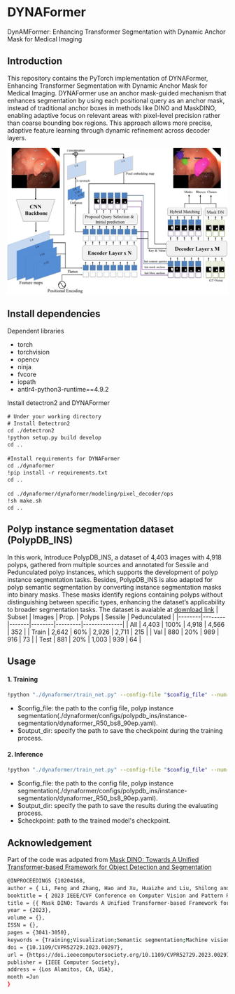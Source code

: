 # DYNAFormer
DynAMFormer: Enhancing Transformer Segmentation with Dynamic Anchor Mask for Medical Imaging

##  Introduction

This repository contains the PyTorch implementation of DYNAFormer, Enhancing Transformer Segmentation with Dynamic Anchor Mask for Medical Imaging.
DYNAFormer use an anchor mask-guided mechanism that enhances segmentation by using each positional query as an anchor mask, instead of traditional anchor boxes in methods like DINO and MaskDINO, enabling adaptive focus on relevant areas with pixel-level precision rather than coarse bounding box regions. This approach allows more precise, adaptive feature learning through dynamic refinement across decoder layers.

![model](figures/DynAMFormer_Overview.jpg)

##  Install dependencies

Dependent libraries
* torch
* torchvision 
* opencv
* ninja
* fvcore
* iopath
* antlr4-python3-runtime==4.9.2

Install detectron2 and DYNAFormer

```bask
# Under your working directory
# Install Detectron2
cd ./detectron2
!python setup.py build develop
cd ..

#Install requirements for DYNAFormer
cd ./dynaformer
!pip install -r requirements.txt
cd ..

cd ./dynaformer/dynaformer/modeling/pixel_decoder/ops
!sh make.sh
cd ..
```

##  Polyp instance segmentation dataset (PolypDB_INS)
In this work, Introduce PolypDB_INS, a dataset of 4,403 images with 4,918 polyps, gathered from multiple sources and annotated for Sessile and Pedunculated polyp instances, which supports the development of polyp instance segmentation tasks. Besides, PolypDB_INS is also adapted for polyp semantic segmentation by converting instance segmentation masks into binary masks. These masks identify regions containing polyps without distinguishing between specific types, enhancing the dataset’s applicability to broader segmentation tasks. The dataset is avaiable at [download link](<https://drive.google.com/file/d/1olTs9hZA4o81vfrYO32oZVuGzvTVNIQ_/view?usp=sharing>)
| Subset | Images | Prop. | Polyps | Sessile | Pedunculated |
|--------|--------|-------|--------|---------|--------------|
| All    | 4,403  | 100%  | 4,918  | 4,566   | 352          |
| Train  | 2,642  | 60%   | 2,926  | 2,711   | 215          |
| Val    | 880    | 20%   | 989    | 916     | 73           |
| Test   | 881    | 20%   | 1,003  | 939     | 64           |


##  Usage

####  1. Training

```bash
!python "./dynaformer/train_net.py" --config-file "$config_file" --num-gpus 1 --resume DATASETS.TRAIN '("polypdb_ins_train",)' DATASETS.TEST '("polypdb_ins_val",)' DATALOADER.NUM_WORKERS 8  SOLVER.IMS_PER_BATCH 8 SOLVER.BASE_LR 0.0001 SOLVER.STEPS "(19800,26400)" SOLVER.MAX_ITER 29700 SOLVER.CHECKPOINT_PERIOD 330 TEST.EVAL_PERIOD 330 TEST.EVAL_START_ITER 0 OUTPUT_DIR "$output_dir"
```
* $config_file: the path to the config file, polyp instance segmentation(./dynaformer/configs/polypdb_ins/instance-segmentation/dynaformer_R50_bs8_90ep.yaml).
* $output_dir: specify the path to save the checkpoint during the training process.

####  2. Inference

```bash
!python "./dynaformer/train_net.py" --config-file "$config_file" --num-gpus 1 --eval-only  DATASETS.TEST '("polypdb_ins_test",)' DATALOADER.NUM_WORKERS 1  SOLVER.IMS_PER_BATCH 1 MODEL.WEIGHTS "$checkpoint" OUTPUT_DIR "$output_dir"
```
* $config_file: the path to the config file, polyp instance segmentation(./dynaformer/configs/polypdb_ins/instance-segmentation/dynaformer_R50_bs8_90ep.yaml).
* $output_dir: specify the path to save the results during the evaluating process.
* $checkpoint: path to the trained model's checkpoint.

##  Acknowledgement

Part of the code was adpated from [Mask DINO: Towards A Unified Transformer-based Framework for Object Detection and Segmentation](<https://github.com/IDEA-Research/MaskDINO>)

```bash
@INPROCEEDINGS {10204168,
author = { Li, Feng and Zhang, Hao and Xu, Huaizhe and Liu, Shilong and Zhang, Lei and Ni, Lionel M. and Shum, Heung-Yeung },
booktitle = { 2023 IEEE/CVF Conference on Computer Vision and Pattern Recognition (CVPR) },
title = {{ Mask DINO: Towards A Unified Transformer-based Framework for Object Detection and Segmentation }},
year = {2023},
volume = {},
ISSN = {},
pages = {3041-3050},
keywords = {Training;Visualization;Semantic segmentation;Machine vision;Semantics;Noise reduction;Object detection},
doi = {10.1109/CVPR52729.2023.00297},
url = {https://doi.ieeecomputersociety.org/10.1109/CVPR52729.2023.00297},
publisher = {IEEE Computer Society},
address = {Los Alamitos, CA, USA},
month =Jun
}
```

